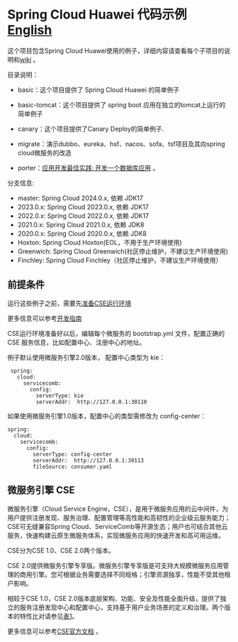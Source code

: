 # Spring Cloud Huawei 代码示例 [English](README.md) 

这个项目包含Spring Cloud Huawei使用的例子，详细内容请查看每个子项目的说明和[wiki](https://github.com/huaweicloud/spring-cloud-huawei-samples/wiki) 。

目录说明：

- basic：这个项目提供了 Spring Cloud Huawei 的简单例子 
   
- basic-tomcat：这个项目提供了 spring boot 应用在独立的tomcat上运行的简单例子

- canary：这个项目提供了Canary Deploy的简单例子.  

- migrate：演示dubbo、eureka、hsf、nacos、sofa、tsf项目及其向spring cloud微服务的改造

- porter：[应用开发最佳实践: 开发一个数据库应用](https://github.com/huaweicloud/spring-cloud-huawei-samples/wiki/porter) 。

分支信息:

* master: Spring Cloud 2024.0.x, 依赖 JDK17
* 2023.0.x: Spring Cloud 2023.0.x, 依赖 JDK17
* 2022.0.x: Spring Cloud 2022.0.x, 依赖 JDK17
* 2021.0.x: Spring Cloud 2021.0.x, 依赖 JDK8
* 2020.0.x: Spring Cloud 2020.0.x, 依赖 JDK8
* Hoxton: Spring Cloud Hoxton(EOL，不用于生产环境使用)
* Greenwich: Spring Cloud Greenwich(社区停止维护，不建议生产环境使用)
* Finchley: Spring Cloud Finchley（社区停止维护，不建议生产环境使用）


## 前提条件

运行这些例子之前，需要先[准备CSE运行环境](/CSE-ENV_CN.md)

更多信息可以参考[开发指南](https://support.huaweicloud.com/devg-cse/cse_devg_0006.html) 

CSE运行环境准备好以后，编辑每个微服务的 bootstrap.yml 文件，配置正确的 CSE 服务信息，比如配置中心、注册中心的地址。

例子默认使用微服务引擎2.0版本， 配置中心类型为 kie：
 
```
 spring:
   cloud:
     servicecomb:
       config:
         serverType: kie
         serverAddr:  http://127.0.0.1:30110
```
如果使用微服务引擎1.0版本，配置中心的类型需修改为 config-center：

```
spring:
  cloud:
    servicecomb:
      config:
        serverType: config-center
        serverAddr:  http://127.0.0.1:30113
        fileSource: consumer.yaml
```
 


## 微服务引擎 CSE

微服务引擎（Cloud Service Engine，CSE），是用于微服务应用的云中间件，为用户提供注册发现、服务治理、配置管理等高性能和高韧性的企业级云服务能力；CSE可无缝兼容Spring Cloud、ServiceComb等开源生态；用户也可结合其他云服务，快速构建云原生微服务体系，实现微服务应用的快速开发和高可用运维。 

CSE分为CSE 1.0、CSE 2.0两个版本。

CSE 2.0提供微服务引擎专享版。微服务引擎专享版是可支持大规模微服务应用管理的商用引擎。您可根据业务需要选择不同规格；引擎资源独享，性能不受其他租户影响。

相较于CSE 1.0，CSE 2.0版本底层架构、功能、安全及性能全面升级，提供了独立的服务注册发现中心和配置中心，支持基于用户业务场景的定义和治理。两个版本的特性比对请参见[表1](https://support.huaweicloud.com/productdesc-cse/cse_productdesc_0001.html#cse_productdesc_0001__table88531734172219)。

更多信息可以参考[CSE官方文档](https://support.huaweicloud.com/cse/index.html) 。


